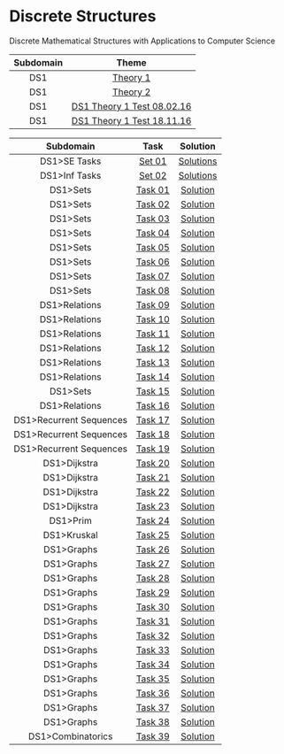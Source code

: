 # Discrete Structures
Discrete Mathematical Structures with Applications to Computer Science

Subdomain|Theme
:-:|:-:
DS1|[Theory 1](https://github.com/andy489/Discrete_Structures/blob/master/DS%201%20Theory/Theory%201.pdf)
DS1|[Theory 2](https://github.com/andy489/Discrete_Structures/blob/master/DS%201%20Theory/Theory%202.pdf)
DS1|[DS1 Theory 1 Test 08.02.16](https://github.com/andy489/Discrete_Structures/blob/master/DS%201%20Theory/DS1%20Theory%201%20Test%2008.02.16.pdf)
DS1|[DS1 Theory 1 Test 18.11.16](https://github.com/andy489/Discrete_Structures/blob/master/DS%201%20Theory/DS1%20Theory%201%20Test%2018.11.16.pdf)

Subdomain|Task|Solution
:-:|:-:|:-:
DS1>SE Tasks|[Set 01](https://github.com/andy489/Discrete_Structures/blob/master/DS%201%20Tasks/DS1%20Tasks%201%20from%20SE.pdf)|[Solutions](https://github.com/andy489/Discrete_Structures/blob/master/DS%201%20Tasks/DS1%20Tasks%201%20from%20SE.pdf)
DS1>Inf Tasks|[Set 02](https://github.com/andy489/Discrete_Structures/blob/master/DS%201%20Tasks/DS1%20Tasks%201%20from%20Inf.pdf)|[Solutions](https://github.com/andy489/Discrete_Structures/blob/master/DS%201%20Tasks/DS1%20Tasks%201%20from%20Inf.pdf)
DS1>Sets|[Task 01](https://github.com/andy489/Discrete_Structures/blob/master/DS%201%20Tasks/Task%2001.pdf)|[Solution](https://github.com/andy489/Discrete_Structures/blob/master/DS%201%20Tasks/Task%2001.pdf)
DS1>Sets|[Task 02](https://github.com/andy489/Discrete_Structures/blob/master/DS%201%20Tasks/Task%2002.pdf)|[Solution](https://github.com/andy489/Discrete_Structures/blob/master/DS%201%20Tasks/Task%2002.pdf)
DS1>Sets|[Task 03](https://github.com/andy489/Discrete_Structures/blob/master/DS%201%20Tasks/Task%2003.pdf)|[Solution](https://github.com/andy489/Discrete_Structures/blob/master/DS%201%20Tasks/Task%2003.pdf)
DS1>Sets|[Task 04](https://github.com/andy489/Discrete_Structures/blob/master/DS%201%20Tasks/Task%2004.pdf)|[Solution](https://github.com/andy489/Discrete_Structures/blob/master/DS%201%20Tasks/Task%2004.pdf)
DS1>Sets|[Task 05](https://github.com/andy489/Discrete_Structures/blob/master/DS%201%20Tasks/Task%2005.pdf)|[Solution](https://github.com/andy489/Discrete_Structures/blob/master/DS%201%20Tasks/Task%2005.pdf)
DS1>Sets|[Task 06](https://github.com/andy489/Discrete_Structures/blob/master/DS%201%20Tasks/Task%2006.pdf)|[Solution](https://github.com/andy489/Discrete_Structures/blob/master/DS%201%20Tasks/Task%2006.pdf)
DS1>Sets|[Task 07](https://github.com/andy489/Discrete_Structures/blob/master/DS%201%20Tasks/Task%2007.pdf)|[Solution](https://github.com/andy489/Discrete_Structures/blob/master/DS%201%20Tasks/Task%2007.pdf)
DS1>Sets|[Task 08](https://github.com/andy489/Discrete_Structures/blob/master/DS%201%20Tasks/Task%2008.pdf)|[Solution](https://github.com/andy489/Discrete_Structures/blob/master/DS%201%20Tasks/Task%2008.pdf)
DS1>Relations|[Task 09](https://github.com/andy489/Discrete_Structures/blob/master/DS%201%20Tasks/Task%2009.pdf)|[Solution](https://github.com/andy489/Discrete_Structures/blob/master/DS%201%20Tasks/Task%2009.pdf)
DS1>Relations|[Task 10](https://github.com/andy489/Discrete_Structures/blob/master/DS%201%20Tasks/Task%2010.pdf)|[Solution](https://github.com/andy489/Discrete_Structures/blob/master/DS%201%20Tasks/Task%2010.pdf)
DS1>Relations|[Task 11](https://github.com/andy489/Discrete_Structures/blob/master/DS%201%20Tasks/Task%2011.pdf)|[Solution](https://github.com/andy489/Discrete_Structures/blob/master/DS%201%20Tasks/Task%2011.pdf)
DS1>Relations|[Task 12](https://github.com/andy489/Discrete_Structures/blob/master/DS%201%20Tasks/Task%2012.pdf)|[Solution](https://github.com/andy489/Discrete_Structures/blob/master/DS%201%20Tasks/Task%2012.pdf)
DS1>Relations|[Task 13](https://github.com/andy489/Discrete_Structures/blob/master/DS%201%20Tasks/Task%2013.pdf)|[Solution](https://github.com/andy489/Discrete_Structures/blob/master/DS%201%20Tasks/Task%2013.pdf)
DS1>Relations|[Task 14](https://github.com/andy489/Discrete_Structures/blob/master/DS%201%20Tasks/Task%2014.pdf)|[Solution](https://github.com/andy489/Discrete_Structures/blob/master/DS%201%20Tasks/Task%2014.pdf)
DS1>Sets|[Task 15](https://github.com/andy489/Discrete_Structures/blob/master/DS%201%20Tasks/Task%2015.pdf)|[Solution](https://github.com/andy489/Discrete_Structures/blob/master/DS%201%20Tasks/Task%2015.pdf)
DS1>Relations|[Task 16](https://github.com/andy489/Discrete_Structures/blob/master/DS%201%20Tasks/Task%2016.pdf)|[Solution](https://github.com/andy489/Discrete_Structures/blob/master/DS%201%20Tasks/Task%2016.pdf)
DS1>Recurrent Sequences|[Task 17](https://github.com/andy489/Discrete_Structures/blob/master/DS1%20Recurrent%20Sequences/Task%2017.pdf)|[Solution](https://github.com/andy489/Discrete_Structures/blob/master/DS1%20Recurrent%20Sequences/Task%2017.pdf)
DS1>Recurrent Sequences|[Task 18](https://github.com/andy489/Discrete_Structures/blob/master/DS1%20Recurrent%20Sequences/Task%2018.pdf)|[Solution](https://github.com/andy489/Discrete_Structures/blob/master/DS1%20Recurrent%20Sequences/Task%2018.pdf)
DS1>Recurrent Sequences|[Task 19](https://github.com/andy489/Discrete_Structures/blob/master/DS1%20Recurrent%20Sequences/Task%2019.pdf)|[Solution](https://github.com/andy489/Discrete_Structures/blob/master/DS1%20Recurrent%20Sequences/Task%2019.pdf)
DS1>Dijkstra|[Task 20](https://github.com/andy489/Discrete_Structures/blob/master/DS1%20Dijkstra/Task%2020.pdf)|[Solution](https://github.com/andy489/Discrete_Structures/blob/master/DS1%20Dijkstra/Task%2020.pdf)
DS1>Dijkstra|[Task 21](https://github.com/andy489/Discrete_Structures/blob/master/DS1%20Dijkstra/Task%2021.pdf)|[Solution](https://github.com/andy489/Discrete_Structures/blob/master/DS1%20Dijkstra/Task%2021.pdf)
DS1>Dijkstra|[Task 22](https://github.com/andy489/Discrete_Structures/blob/master/DS1%20Dijkstra/Task%2022.pdf)|[Solution](https://github.com/andy489/Discrete_Structures/blob/master/DS1%20Dijkstra/Task%2022.pdf)
DS1>Dijkstra|[Task 23](https://github.com/andy489/Discrete_Structures/blob/master/DS1%20Dijkstra/Task%2023.pdf)|[Solution](https://github.com/andy489/Discrete_Structures/blob/master/DS1%20Dijkstra/Task%2023.pdf)
DS1>Prim|[Task 24](https://github.com/andy489/Discrete_Structures/blob/master/DS1%20Prim/Task%2024.pdf)|[Solution](https://github.com/andy489/Discrete_Structures/blob/master/DS1%20Prim/Task%2024.pdf)
DS1>Kruskal|[Task 25](https://github.com/andy489/Discrete_Structures/blob/master/DS1%20Kruskal/Task%2025.pdf)|[Solution](https://github.com/andy489/Discrete_Structures/blob/master/DS1%20Kruskal/Task%2025.pdf)
DS1>Graphs|[Task 26](https://github.com/andy489/Discrete_Structures/blob/master/DS1%20Graphs/Task%2026.pdf)|[Solution](https://github.com/andy489/Discrete_Structures/blob/master/DS1%20Graphs/Task%2026.pdf)
DS1>Graphs|[Task 27](https://github.com/andy489/Discrete_Structures/blob/master/DS1%20Graphs/Task%2027.pdf)|[Solution](https://github.com/andy489/Discrete_Structures/blob/master/DS1%20Graphs/Task%2027.pdf)
DS1>Graphs|[Task 28](https://github.com/andy489/Discrete_Structures/blob/master/DS1%20Graphs/Task%2028.pdf)|[Solution](https://github.com/andy489/Discrete_Structures/blob/master/DS1%20Graphs/Task%2028.pdf)
DS1>Graphs|[Task 29](https://github.com/andy489/Discrete_Structures/blob/master/DS1%20Graphs/Task%2029.pdf)|[Solution](https://github.com/andy489/Discrete_Structures/blob/master/DS1%20Graphs/Task%2029.pdf)
DS1>Graphs|[Task 30](https://github.com/andy489/Discrete_Structures/blob/master/DS1%20Graphs/Task%2030.pdf)|[Solution](https://github.com/andy489/Discrete_Structures/blob/master/DS1%20Graphs/Task%2030.pdf)
DS1>Graphs|[Task 31](https://github.com/andy489/Discrete_Structures/blob/master/DS1%20Graphs/Task%2031.pdf)|[Solution](https://github.com/andy489/Discrete_Structures/blob/master/DS1%20Graphs/Task%2031.pdf)
DS1>Graphs|[Task 32](https://github.com/andy489/Discrete_Structures/blob/master/DS1%20Graphs/Task%2032.pdf)|[Solution](https://github.com/andy489/Discrete_Structures/blob/master/DS1%20Graphs/Task%2032.pdf)
DS1>Graphs|[Task 33](https://github.com/andy489/Discrete_Structures/blob/master/DS1%20Graphs/Task%2033.pdf)|[Solution](https://github.com/andy489/Discrete_Structures/blob/master/DS1%20Graphs/Task%2033.pdf)
DS1>Graphs|[Task 34](https://github.com/andy489/Discrete_Structures/blob/master/DS1%20Graphs/Task%2034.pdf)|[Solution](https://github.com/andy489/Discrete_Structures/blob/master/DS1%20Graphs/Task%2034.pdf)
DS1>Graphs|[Task 35](https://github.com/andy489/Discrete_Structures/blob/master/DS1%20Graphs/Task%2035.pdf)|[Solution](https://github.com/andy489/Discrete_Structures/blob/master/DS1%20Graphs/Task%2035.pdf)
DS1>Graphs|[Task 36](https://github.com/andy489/Discrete_Structures/blob/master/DS1%20Graphs/Task%2036.pdf)|[Solution](https://github.com/andy489/Discrete_Structures/blob/master/DS1%20Graphs/Task%2036.pdf)
DS1>Graphs|[Task 37](https://github.com/andy489/Discrete_Structures/blob/master/DS1%20Graphs/Task%2037.pdf)|[Solution](https://github.com/andy489/Discrete_Structures/blob/master/DS1%20Graphs/Task%2037.pdf)
DS1>Graphs|[Task 38](https://github.com/andy489/Discrete_Structures/blob/master/DS1%20Graphs/Task%2038.pdf)|[Solution](https://github.com/andy489/Discrete_Structures/blob/master/DS1%20Graphs/Task%2038.pdf)
DS1>Combinatorics|[Task 39](https://github.com/andy489/Discrete_Structures/blob/master/DS1%20Combinatorics/Task%2039.pdf)|[Solution](https://github.com/andy489/Discrete_Structures/blob/master/DS1%20Combinatorics/Task%2039.pdf)

